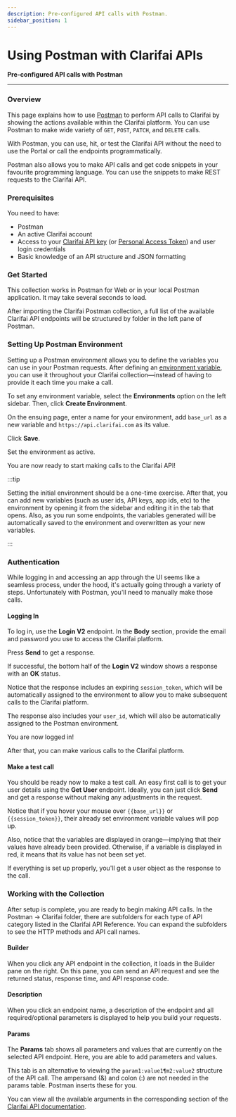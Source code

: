 ```yaml
---
description: Pre-configured API calls with Postman.
sidebar_position: 1
---
```


# Using Postman with Clarifai APIs

**Pre-configured API calls with Postman**
<hr />

### **Overview**

This page explains how to use [Postman](https://www.postman.com/) to perform API calls to Clarifai by showing the actions available within the Clarifai platform. You can use Postman to make wide variety of `GET`, `POST`, `PATCH`, and `DELETE` calls.

With Postman, you can use, hit, or test the Clarifai API without the need to use the Portal or call the endpoints programmatically. 

Postman also allows you to make API calls and get code snippets in your favourite programming language. You can use the snippets to make REST requests to the Clarifai API. 

### Prerequisites

You need to have:

* Postman
* An active Clarifai account
* Access to your [Clarifai API key](https://docs.clarifai.com/clarifai-basics/authentication/app-specific-api-keys) (or [Personal Access Token](https://docs.clarifai.com/clarifai-basics/authentication/personal-access-tokens)) and user login credentials
* Basic knowledge of an API structure and JSON formatting

### Get Started 

This collection works in Postman for Web or in your local Postman application. It may take several seconds to load.

After importing the Clarifai Postman collection, a full list of the available Clarifai API endpoints will be structured by folder in the left pane of Postman.

### Setting Up Postman Environment 

Setting up a Postman environment allows you to define the variables you can use in your Postman requests. After defining an [environment variable](https://learning.postman.com/docs/sending-requests/managing-environments/), you can use it throughout your Clarifai collection—instead of having to provide it each time you make a call. 

To set any environment variable, select the **Environments** option on the left sidebar. Then, click **Create Environment**. 



On the ensuing page, enter a name for your environment, add `base_url` as a new variable and `https://api.clarifai.com` as its value. 

Click **Save**. 



Set the environment as active.



You are now ready to start making calls to the Clarifai API!

:::tip

Setting the initial environment should be a one-time exercise. After that, you can add new variables (such as user ids, API keys, app ids, etc) to the environment by opening it from the sidebar and editing it in the tab that opens. Also, as you run some endpoints, the variables generated will be automatically saved to the environment and overwritten as your new variables. 

:::

### Authentication

While logging in and accessing an app through the UI seems like a seamless process, under the hood, it's actually going through a variety of steps. Unfortunately with Postman, you'll need to manually make those calls.

#### Logging In

To log in, use the **Login V2** endpoint. In the **Body** section, provide the email and password you use to access the Clarifai platform. 

Press **Send** to get a response.



If successful, the bottom half of the **Login V2** window shows a response with an **OK** status.



Notice that the response includes an expiring `session_token`, which will be automatically assigned to the environment to allow you to make subsequent calls to the Clarifai platform. 

The response also includes your `user_id`, which will also be automatically assigned to the Postman environment.

You are now logged in! 

After that, you can make various calls to the Clarifai platform. 

#### Make a test call

You should be ready now to make a test call. An easy first call is to get your user details using the **Get User** endpoint. Ideally, you can just click **Send** and get a response without making any adjustments in the request. 



Notice that if you hover your mouse over `{{base_url}}` or `{{session_token}}`, their already set environment variable values will pop up. 

Also, notice that the variables are displayed in orange—implying that their values have already been provided. Otherwise, if a variable is displayed in red, it means that its value has not been set yet. 

If everything is set up properly, you'll get a user object as the response to the call. 

### Working with the Collection 

After setup is complete, you are ready to begin making API calls. In the Postman -&gt; Clarifai folder, there are subfolders for each type of API category listed in the Clarifai API Reference. You can expand the subfolders to see the HTTP methods and API call names.

#### Builder 

When you click any API endpoint in the collection, it loads in the Builder pane on the right. On this pane, you can send an API request and see the returned status, response time, and API response code.

#### Description 

When you click an endpoint name, a description of the endpoint and all required/optional parameters is displayed to help you build your requests.

#### Params 

The **Params** tab shows all parameters and values that are currently on the selected API endpoint. Here, you are able to add parameters and values.

This tab is an alternative to viewing the `param1:value1¶m2:value2` structure of the API call. The ampersand \(&\) and colon \(:\) are not needed in the params table. Postman inserts these for you.

You can view all the available arguments in the corresponding section of the [Clarifai API documentation](https://docs.clarifai.com/api-guide/api-overview).
